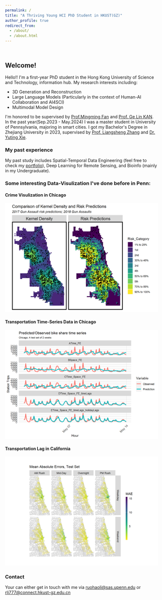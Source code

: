 ```yaml
---
permalink: /
title: "A Thriving Young HCI PhD Student in HKUST(GZ)"
author_profile: true
redirect_from: 
  - /about/
  - /about.html
---
```


&nbsp;

## Welcome!

Hello!! I'm a first-year PhD student in the Hong Kong University of Science and Technology, information hub. My research interests including:

- 3D Generation and Reconstruction
- Large Language Models (Particularly in the context of Human-AI Collaboration and AI4SCI)
- Multimodal Model Design

 I'm honored to be supervised by [Prof.Mingming Fan](https://www.mingmingfan.com/) and [Prof. Ge Lin KAN](https://facultyprofiles.hkust-gz.edu.cn/faculty-personal-page/KAN-GeLin/gelin). In the past year(Sep.2023 - May.2024) I was a master student in University of Pennsylvania, majoring in smart cities. I got my Bachelor's Degree in Zhejiang University in 2023, supervised by [Prof. Liangsheng Zhang](https://person.zju.edu.cn/0020046) and [Dr. Yuting Xie](https://person.zju.edu.cn/xieyuting). 


### My past experience

My past study includes Spatial-Temporal Data Engineering (feel free to check my [portfolio](https://ruohaoli.github.io/portfolio/)), Deep Learning for Remote Sensing, and  Bioinfo (mainly in my Undergraduate). 


### Some interesting Data-Visulization I've done before in Penn:

#### Crime Visulization in Chicago

![Crime Visulization in Chicago](/images/P1.png)

#### Transportation Time-Series Data in Chicago

![Transportation Time-Series Data in Chicago](/images/P2.png)

#### Transportation Lag in California

![Transportation Lag in California](/images/P3.png)


### Contact
Your can either get in touch with me via ruohaoli@sas.upenn.edu or rli777@connect.hkust-gz.edu.cn